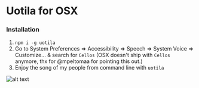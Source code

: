 # Uotila for OSX

### Installation
1. `npm i -g uotila`
2. Go to System Preferences => Accessibility => Speech => System Voice => Customize... & search for `Cellos` (OSX doesn't ship with `Cellos` anymore, thx for @mpeltomaa for pointing this out.)
3. Enjoy the song of my people from command line with `uotila`

![alt text](http://upload.wikimedia.org/wikipedia/commons/7/74/Rauman_mlk.vaakuna.svg "Uotila <3")
